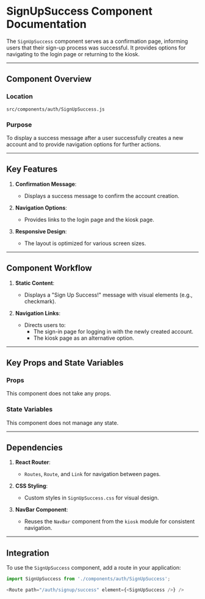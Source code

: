 # SignUpSuccess Component Documentation

The `SignUpSuccess` component serves as a confirmation page, informing users that their sign-up process was successful. It provides options for navigating to the login page or returning to the kiosk.

---

## Component Overview

### Location
`src/components/auth/SignUpSuccess.js`

### Purpose
To display a success message after a user successfully creates a new account and to provide navigation options for further actions.

---

## Key Features

1. **Confirmation Message**:
   - Displays a success message to confirm the account creation.

2. **Navigation Options**:
   - Provides links to the login page and the kiosk page.

3. **Responsive Design**:
   - The layout is optimized for various screen sizes.

---

## Component Workflow

1. **Static Content**:
   - Displays a "Sign Up Success!" message with visual elements (e.g., checkmark).

2. **Navigation Links**:
   - Directs users to:
     - The sign-in page for logging in with the newly created account.
     - The kiosk page as an alternative option.

---

## Key Props and State Variables

### Props
This component does not take any props.

### State Variables
This component does not manage any state.

---

## Dependencies

1. **React Router**:
   - `Routes`, `Route`, and `Link` for navigation between pages.

2. **CSS Styling**:
   - Custom styles in `SignUpSuccess.css` for visual design.

3. **NavBar Component**:
   - Reuses the `NavBar` component from the `kiosk` module for consistent navigation.

---

## Integration

To use the `SignUpSuccess` component, add a route in your application:

```javascript
import SignUpSuccess from './components/auth/SignUpSuccess';

<Route path="/auth/signup/success" element={<SignUpSuccess />} />
